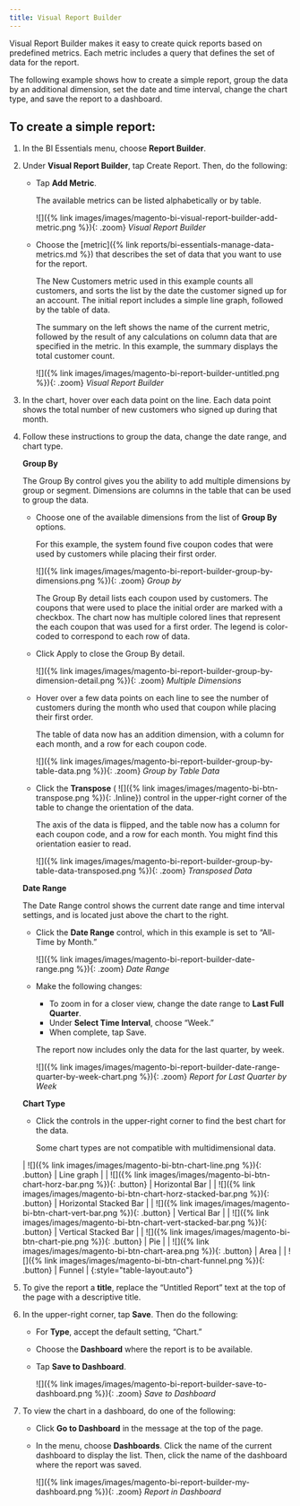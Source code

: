 ```yaml
---
title: Visual Report Builder
---
```


Visual Report Builder makes it easy to create quick reports based on predefined metrics. Each metric includes a query that defines the set of data for the report.

The following example shows how to create a simple report, group the data by an additional dimension, set the date and time interval, change the chart type, and save the report to a dashboard.

## To create a simple report:

1. In the BI Essentials menu, choose **Report Builder**.

1. Under **Visual Report Builder**, tap <span class="btn">Create Report</span>. Then, do the following:

    * Tap **Add Metric**.

        The available metrics can be listed alphabetically or by table.

        ![]({% link images/images/magento-bi-visual-report-builder-add-metric.png %}){: .zoom}
        *Visual Report Builder*

    * Choose the [metric]({% link reports/bi-essentials-manage-data-metrics.md %}) that describes the set of data that you want to use for the report.

        The New Customers metric used in this example counts all customers, and sorts the list by the date the customer signed up for an account. The initial report includes a simple line graph, followed by the table of data.

        The summary on the left shows the name of the current metric, followed by the result of any calculations on column data that are specified in the metric. In this example, the summary displays the total customer count.

        ![]({% link images/images/magento-bi-report-builder-untitled.png %}){: .zoom}
        *Visual Report Builder*

1. In the chart, hover over each data point on the line. Each data point shows the total number of new customers who signed up during that month.

1. Follow these instructions to group the data, change the date range, and chart type.

    **Group By**

    The Group By control gives you the ability to add multiple dimensions by group or segment. Dimensions are columns in the table that can be used to group the data.

    * Choose one of the available dimensions from the list of **Group By** options.

        For this example, the system found five coupon codes that were used by customers while placing their first order.

        ![]({% link images/images/magento-bi-report-builder-group-by-dimensions.png %}){: .zoom}
        *Group by*

        The Group By detail lists each coupon used by customers. The coupons that were used to place the initial order are marked with a checkbox. The chart now has multiple colored lines that represent the each coupon that was used for a first order. The legend is color-coded to correspond to each row of data.

    * Click <span class="btn">Apply</span> to close the Group By detail.

        ![]({% link images/images/magento-bi-report-builder-group-by-dimension-detail.png %}){: .zoom}
        *Multiple Dimensions*

    * Hover over a few data points on each line to see the number of customers during the month who used that coupon while placing their first order.

        The table of data now has an addition dimension, with a column for each month, and a row for each coupon code.

        ![]({% link images/images/magento-bi-report-builder-group-by-table-data.png %}){: .zoom}
        *Group by Table Data*

    * Click the **Transpose** ( ![]({% link images/images/magento-bi-btn-transpose.png %}){: .Inline}) control in the upper-right corner of the table to change the orientation of the data.

        The axis of the data is flipped, and the table now has a column for each coupon code, and a row for each month. You might find this orientation easier to read.

        ![]({% link images/images/magento-bi-report-builder-group-by-table-data-transposed.png %}){: .zoom}
        *Transposed Data*

    **Date Range**

    The Date Range control shows the current date range and time interval settings, and is located just above the chart to the right.

    * Click the **Date Range** control, which in this example is set to “All-Time by Month.”

        ![]({% link images/images/magento-bi-report-builder-date-range.png %}){: .zoom}
        *Date Range*

    * Make the following changes:

        * To zoom in for a closer view, change the date range to **Last Full Quarter**.
        * Under **Select Time Interval**, choose “Week.”
        * When complete, tap <span class="btn">Save</span>.

        The report now includes only the data for the last quarter, by week.

        ![]({% link images/images/magento-bi-report-builder-date-range-quarter-by-week-chart.png %}){: .zoom}
        *Report for Last Quarter by Week*

    **Chart Type**

    * Click the controls in the upper-right corner to find the best chart for the data.

        Some chart types are not compatible with multidimensional data.

    | ![]({% link images/images/magento-bi-btn-chart-line.png %}){: .button} | Line graph |
    | ![]({% link images/images/magento-bi-btn-chart-horz-bar.png %}){: .button} | Horizontal Bar |
    | ![]({% link images/images/magento-bi-btn-chart-horz-stacked-bar.png %}){: .button} | Horizontal Stacked Bar |
    | ![]({% link images/images/magento-bi-btn-chart-vert-bar.png %}){: .button} | Vertical Bar |
    | ![]({% link images/images/magento-bi-btn-chart-vert-stacked-bar.png %}){: .button} | Vertical Stacked Bar |
    | ![]({% link images/images/magento-bi-btn-chart-pie.png %}){: .button} | Pie |
    | ![]({% link images/images/magento-bi-btn-chart-area.png %}){: .button} | Area |
    | ![]({% link images/images/magento-bi-btn-chart-funnel.png %}){: .button} | Funnel |
    {:style="table-layout:auto"}

1. To give the report a **title**, replace the “Untitled Report” text at the top of the page with a descriptive title.

1. In the upper-right corner, tap **Save**. Then do the following:

    * For **Type**, accept the default setting, “Chart.”

    * Choose the **Dashboard** where the report is to be available.

    * Tap **Save to Dashboard**.

        ![]({% link images/images/magento-bi-report-builder-save-to-dashboard.png %}){: .zoom}
        *Save to Dashboard*

1. To view the chart in a dashboard, do one of the following:

    * Click **Go to Dashboard** in the message at the top of the page.

    * In the menu, choose **Dashboards**. Click the name of the current dashboard to display the list. Then, click the name of the dashboard where the report was saved.

        ![]({% link images/images/magento-bi-report-builder-my-dashboard.png %}){: .zoom}
        *Report in Dashboard*
